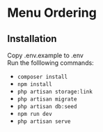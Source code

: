 # Menu Ordering
## Installation

Copy .env.example to .env
<br/>Run the folllowing commands: <br/>

- `composer install`
- `npm install` <br/>
- `php artisan storage:link` <br/>
- `php artisan migrate` <br/>
- `php artisan db:seed`
- `npm run dev` <br/>
- `php artisan serve`
